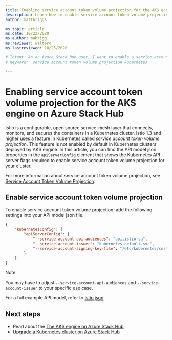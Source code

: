 ```yaml
---
title: Enabling service account token volume projection for the AKS engine on Azure Stack Hub 
description: Learn how to enable service account token volume projection for the AKS engine on Azure Stack Hub
author: mattbriggs

ms.topic: article
ms.date: 10/23/2020
ms.author: mabrigg
ms.reviewer: waltero
ms.lastreviewed: 10/23/2020

# Intent: As an Azure Stack Hub user, I want to enable a service account token volume projection on the Kubernetes cluster using AKS on Azure Stack Hub.
# Keyword:  service account token volume projection kubernetes

---
```



# Enabling service account token volume projection for the AKS engine on Azure Stack Hub

Istio is a configurable, open source service-mesh layer that connects, monitors, and secures the containers in a Kubernetes cluster. Istio 1.3 and higher uses a feature in Kubernetes called *service account token volume projection*. This feature is not enabled by default in Kubernetes clusters deployed by AKS engine. In this article, you can find the API model json properties in the `apiServerConfig` element that shows the Kubernetes API server flags required to enable service account token volume projection for your cluster.

For more information about service account token volume projection, see [Service Account Token Volume Projection](https://kubernetes.io/docs/tasks/configure-pod-container/configure-service-account/#service-account-token-volume-projection).

## Enable service account token volume projection

To enable service account token volume projection, add the following settings into your API model json file. 

```json
{
    "kubernetesConfig": {
        "apiServerConfig": {
            "--service-account-api-audiences": "api,istio-ca",
            "--service-account-issuer": "kubernetes.default.svc",
            "--service-account-signing-key-file": "/etc/kubernetes/certs/apiserver.key"
        }
    }
}
```

> [!Note]  
> You may have to adjust `--service-account-api-audiences` and `--service-account-issuer` to your specific use case.

For a full example API model, refer to [istio.json](https://github.com/Azure/aks-engine/blob/master/examples/service-mesh/istio.json).

## Next steps

- Read about the [The AKS engine on Azure Stack Hub](azure-stack-kubernetes-aks-engine-overview.md)
- [Upgrade a Kubernetes cluster on Azure Stack Hub](azure-stack-kubernetes-aks-engine-upgrade.md)
